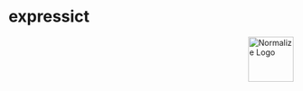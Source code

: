 # expressict

<a href="https://github.com/EDV-First/expressict"><img
  src="https://necolas.github.io/normalize.css/logo.svg" alt="Normalize Logo"
  width="80" height="80" align="right"></a>
